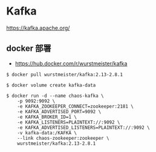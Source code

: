 # Kafka

<https://kafka.apache.org/>

## docker 部署

- <https://hub.docker.com/r/wurstmeister/kafka>

```shell
$ docker pull wurstmeister/kafka:2.13-2.8.1

$ docker volume create kafka-data

$ docker run -d --name chaos-kafka \
    -p 9092:9092 \
    -e KAFKA_ZOOKEEPER_CONNECT=zookeeper:2181 \
    -e KAFKA_ADVERTISED_PORT=9092 \
    -e KAFKA_BROKER_ID=1 \
    -e KAFKA_LISTENERS=PLAINTEXT://:9092 \
    -e KAFKA_ADVERTISED_LISTENERS=PLAINTEXT://:9092 \
    -v kafka-data:/KAFKA \
    --link chaos-zookeeper:zookeeper \
	wurstmeister/kafka:2.13-2.8.1
```
